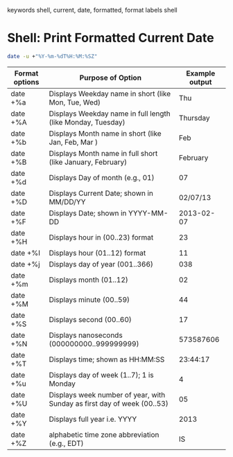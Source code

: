 keywords shell, current, date, formatted, format
labels shell

# Shell: Print Formatted Current Date

```bash
date -u +"%Y-%m-%dT%H:%M:%SZ"
```

| Format options | Purpose of Option | Example output |
|---|---|---|
| date +%a | Displays Weekday name in short (like Mon, Tue, Wed) | Thu |
| date +%A | Displays Weekday name in full length (like Monday, Tuesday) | Thursday |
| date +%b | Displays Month name in short (like Jan, Feb, Mar ) | Feb |
| date +%B | Displays Month name in full short (like January, February) | February |
| date +%d | Displays Day of month (e.g., 01) | 07 |
| date +%D | Displays Current Date; shown in MM/DD/YY | 02/07/13 |
| date +%F | Displays Date; shown in YYYY-MM-DD | 2013-02-07 |
| date +%H | Displays hour in (00..23) format | 23 |
| date +%I | Displays hour (01..12) format | 11 |
| date +%j | Displays day of year (001..366) | 038 |
| date +%m | Displays month (01..12) | 02 |
| date +%M | Displays minute (00..59) | 44 |
| date +%S | Displays second (00..60) | 17 |
| date +%N | Displays nanoseconds (000000000..999999999) | 573587606 |
| date +%T | Displays time; shown as HH:MM:SS | 23:44:17 |
| date +%u | Displays day of week (1..7); 1 is Monday | 4 |
| date +%U | Displays week number of year, with Sunday as first day of week (00..53) | 05 |
| date +%Y | Displays full year i.e. YYYY | 2013 |
| date +%Z | alphabetic time zone abbreviation (e.g., EDT) | IS |